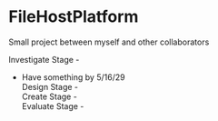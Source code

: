 # FileHostPlatform
Small project between myself and other collaborators</br>

Investigate Stage - </br>
+ Have something by 5/16/29</br>
Design Stage - </br>
Create Stage - </br>
Evaluate Stage -
